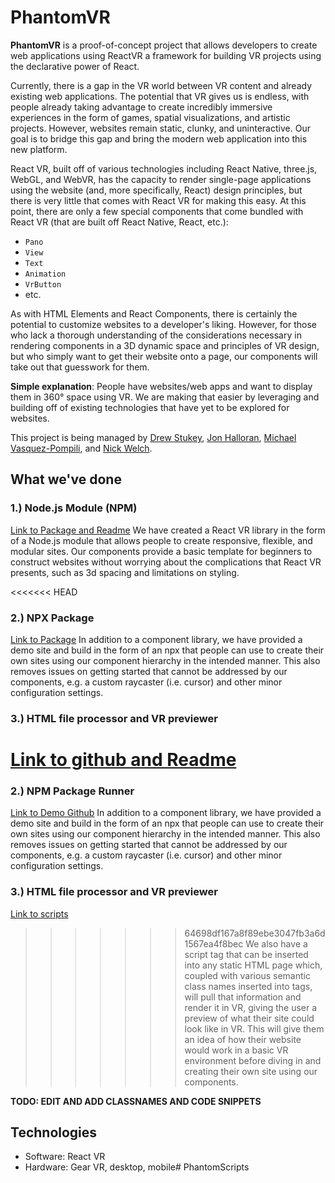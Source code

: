 # PhantomVR

**PhantomVR** is a proof-of-concept project that allows developers to create web applications using ReactVR a framework for building VR projects using the declarative power of React.

Currently, there is a gap in the VR world between VR content and already existing web applications. The potential that VR gives us is endless, with people already taking advantage to create incredibly immersive experiences in the form of games, spatial visualizations, and artistic projects. However, websites remain static, clunky, and uninteractive. Our goal is to bridge this gap and bring the modern web application into this new platform.

React VR, built off of various technologies including React Native, three.js, WebGL, and WebVR, has the capacity to render single-page applications using the website (and, more specifically, React) design principles, but there is very little that comes with React VR for making this easy. At this point, there are only a few special components that come bundled with React VR (that are built off React Native, React, etc.):

- `Pano`
- `View`
- `Text`
- `Animation`
- `VrButton`
- etc.

As with HTML Elements and React Components, there is certainly the potential to customize websites to a developer's liking. However, for those who lack a thorough understanding of the considerations necessary in rendering components in a 3D dynamic space and principles of VR design, but who simply want to get their website onto a page, our components will take out that guesswork for them. 

**Simple explanation**: People have websites/web apps and want to display them in 360° space using VR. We are making that easier by leveraging and building off of existing technologies that have yet to be explored for websites.

This project is being managed by [Drew Stukey](https://github.com/stukey524), [Jon Halloran](https://github.com/JonHalloran), [Michael Vasquez-Pompili](https://github.com/Mpompili), and [Nick Welch](https://github.com/nwelchr).

## What we've done
### 1.) Node.js Module (NPM)
[Link to Package and Readme](https://www.npmjs.com/package/phantom_components)
We have created a React VR library in the form of a Node.js module that allows people to create responsive, flexible, and modular sites. Our components provide a basic template for beginners to construct websites without worrying about the complications that React VR presents, such as 3d spacing and limitations on styling.

<<<<<<< HEAD
### 2.) NPX Package
[Link to Package](https://www.npmjs.com/package/@project-phantom/create)
In addition to a component library, we have provided a demo site and build in the form of an npx that people can use to create their own sites using our component hierarchy in the intended manner. This also removes issues on getting started that cannot be addressed by our components, e.g. a custom raycaster (i.e. cursor) and other minor configuration settings.

### 3.) HTML file processor and VR previewer
[Link to github and Readme](https://github.com/PhantomVRTranslate/PhantomScripts)
=======
### 2.) NPM Package Runner
[Link to Demo Github](https://github.com/PhantomVRTranslate/Phantom-Components-Demo)
In addition to a component library, we have provided a demo site and build in the form of an npx that people can use to create their own sites using our component hierarchy in the intended manner. This also removes issues on getting started that cannot be addressed by our components, e.g. a custom raycaster (i.e. cursor) and other minor configuration settings.

### 3.) HTML file processor and VR previewer
[Link to scripts](https://github.com/PhantomVRTranslate/PhantomScripts)
>>>>>>> 64698df167a8f89ebe3047fb3a6d1567ea4f8bec
We also have a script tag that can be inserted into any static HTML page which, coupled with various semantic class names inserted into tags, will pull that information and render it in VR, giving the user a preview of what their site could look like in VR. This will give them an idea of how their website would work in a basic VR environment before diving in and creating their own site using our components.

**TODO: EDIT AND ADD CLASSNAMES AND CODE SNIPPETS**
## Technologies
- Software: React VR
- Hardware: Gear VR, desktop, mobile# PhantomScripts
